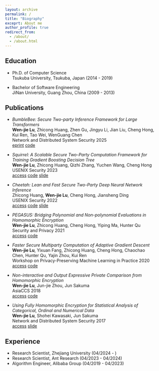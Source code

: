 ```yaml
---
layout: archive
permalink: /
title: "Biography"
exceprt: About me
author_profile: true
redirect_from: 
  - /about/
  - /about.html
---
```


<h2 id="education"> Education</h2>

- Ph.D. of Computer Science   
  Tsukuba University, Tsukuba, Japan (2014 - 2019)
  
- Bachelor of Software Engineering  
  JiNan University, Guang Zhou, China (2009 - 2013)

<h2 id="publications"> Publications</h2>

- *BumbleBee: Secure Two-party Inference Framework for Large Transformers*  
  **Wen-jie Lu**, Zhicong Huang, Zhen Gu, Jingyu Li, Jian Liu, Cheng Hong, Kui Ren, Tao Wei, WenGuang Chen  
  Network and Distributed System Security 2025  
  [eprint](https://eprint.iacr.org/2023/1678) [code](https://github.com/AntCPLab/OpenBumbleBee)

- *Squirrel: A Scalable Secure Two-Party Computation Framework for Training Gradient Boosting Decision Tree*  
  **Wen-jie Lu**, Zhicong Huang, Qizhi Zhang, Yuchen Wang, Cheng Hong  
  USENIX Security 2023  
  [access](https://www.usenix.org/system/files/usenixsecurity23-lu.pdf) [code](https://github.com/secretflow/spu/tree/main/experimental/squirrel) [slide](https://www.usenix.org/system/files/sec23_slides_lu.pdf)

- *Cheetah: Lean and Fast Secure Two-Party Deep Neural Network Inference*  
  Zhicong Huang, **Wen-jie Lu**, Cheng Hong, Jiansheng Ding  
  USENIX Security 2022  
  [access](https://www.usenix.org/system/files/sec22-huang-zhicong.pdf) [code](https://github.com/Alibaba-Gemini-Lab/OpenCheetah) [slide](https://www.usenix.org/system/files/sec22_slides-huang_zhicong.pdf)

- *PEGASUS: Bridging Polynomial and Non-polynomial Evaluations in Homomorphic Encryption*  
  **Wen-jie Lu**, Zhicong Huang, Cheng Hong, Yiping Ma, Hunter Qu  
  Security and Privacy 2021  
  [access](https://ieeexplore.ieee.org/stamp/stamp.jsp?tp=&arnumber=9519408) [code](https://github.com/Alibaba-Gemini-Lab/OpenPEGASUS)

- *Faster Secure Multiparty Computation of Adaptive Gradient Descent*  
  **Wen-jie Lu**, Yixuan Fang, Zhicong Huang, Cheng Hong, Chaochao Chen, Hunter Qu, Yajin Zhou, Kui Ren  
  Workshop on Privacy-Preserving Machine Learning in Practice 2020  
  [access](https://dl.acm.org/doi/10.1145/3411501.3419427#) [code](https://github.com/secretflow/spu/blob/main/libspu/kernel/hal/fxp_approx.cc#L639)

- *Non-interactive and Output Expressive Private Comparison from Homomorphic Encryption*  
  **Wen-jie Lu**, Jun-jie Zhou, Jun Sakuma  
  AsiaCCS 2018  
  [access](https://dl.acm.org/doi/10.1145/3196494.3196503) [code](https://github.com/fionser/XCMP)

- *Using Fully Homomorphic Encryption for Statistical Analysis of Categorical, Ordinal and Numerical Data*  
  **Wen-jie Lu**, Shohei Kawasaki, Jun Sakuma  
  Network and Distributed System Security 2017  
  [access](https://www.ndss-symposium.org/wp-content/uploads/2017/09/ndss2017_04B-4_Lu_paper.pdf) [slide](https://www.ndss-symposium.org/wp-content/uploads/2017/09/ndss2017_04B-4-WenjieLu-slides.pdf)

<h2 id="experience"> Experience</h2>

- Research Scientist, Zhejiang University (04/2024 - )   
- Research Scientist, Ant Research (04/2023 - 04/2024)
- Algorithm Engineer, Alibaba Group (04/2019 - 04/2023)
